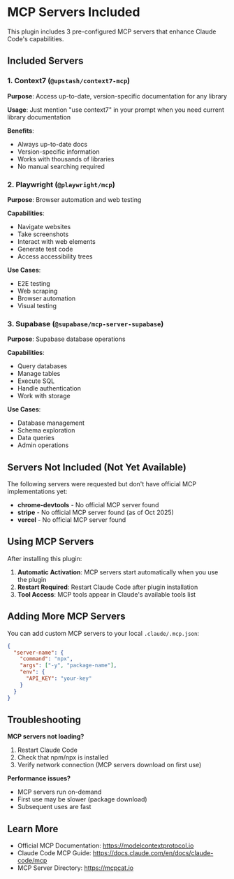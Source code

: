 # MCP Servers Included

This plugin includes 3 pre-configured MCP servers that enhance Claude Code's capabilities.

## Included Servers

### 1. **Context7** (`@upstash/context7-mcp`)
**Purpose**: Access up-to-date, version-specific documentation for any library

**Usage**: Just mention "use context7" in your prompt when you need current library documentation

**Benefits**:
- Always up-to-date docs
- Version-specific information
- Works with thousands of libraries
- No manual searching required

### 2. **Playwright** (`@playwright/mcp`)
**Purpose**: Browser automation and web testing

**Capabilities**:
- Navigate websites
- Take screenshots
- Interact with web elements
- Generate test code
- Access accessibility trees

**Use Cases**:
- E2E testing
- Web scraping
- Browser automation
- Visual testing

### 3. **Supabase** (`@supabase/mcp-server-supabase`)
**Purpose**: Supabase database operations

**Capabilities**:
- Query databases
- Manage tables
- Execute SQL
- Handle authentication
- Work with storage

**Use Cases**:
- Database management
- Schema exploration
- Data queries
- Admin operations

## Servers Not Included (Not Yet Available)

The following servers were requested but don't have official MCP implementations yet:

- **chrome-devtools** - No official MCP server found
- **stripe** - No official MCP server found (as of Oct 2025)
- **vercel** - No official MCP server found

## Using MCP Servers

After installing this plugin:

1. **Automatic Activation**: MCP servers start automatically when you use the plugin
2. **Restart Required**: Restart Claude Code after plugin installation
3. **Tool Access**: MCP tools appear in Claude's available tools list

## Adding More MCP Servers

You can add custom MCP servers to your local `.claude/.mcp.json`:

```json
{
  "server-name": {
    "command": "npx",
    "args": ["-y", "package-name"],
    "env": {
      "API_KEY": "your-key"
    }
  }
}
```

## Troubleshooting

**MCP servers not loading?**
1. Restart Claude Code
2. Check that npm/npx is installed
3. Verify network connection (MCP servers download on first use)

**Performance issues?**
- MCP servers run on-demand
- First use may be slower (package download)
- Subsequent uses are fast

## Learn More

- Official MCP Documentation: https://modelcontextprotocol.io
- Claude Code MCP Guide: https://docs.claude.com/en/docs/claude-code/mcp
- MCP Server Directory: https://mcpcat.io
